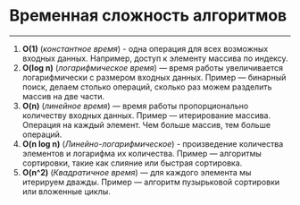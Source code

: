 # Временная сложность алгоритмов

---

1. **O(1)** (_константное время_) - одна операция для всех возможных входных данных. Например, доступ к элементу массива по индексу.
2. **O(log n)** (_логарифмическое время_) — время работы увеличивается логарифмически с размером входных данных. Пример — бинарный поиск, делаем столько операций, сколько раз можем разделить массив на две части.
3. **O(n)** (_линейное время_) — время работы пропорционально количеству входных данных. Пример — итерирование массива. Oперация на каждый элемент. Чем больше массив, тем больше операций.
4. **O(n log n)** (_Линейно-логарифмическое_) - произведение количества элементов и логарифма их количества. Пример — алгоритмы сортировки, такие как слияние или быстрая сортировка.
5. **O(n^2)** (_*Квадратичное время*_) — для каждого элемента мы итерируем дважды. Пример — алгоритм пузырьковой сортировки или вложенные циклы.
